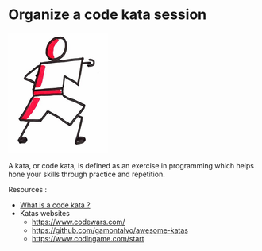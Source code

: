 # Organize a code kata session
![Organize a code kata session](images/code-kata.png)  

A kata, or code kata, is defined as an exercise in programming which helps hone your skills through practice and repetition.  

Resources :
* [What is a code kata ?](http://codekata.com/)
* Katas websites
    * https://www.codewars.com/
    * https://github.com/gamontalvo/awesome-katas
    * https://www.codingame.com/start